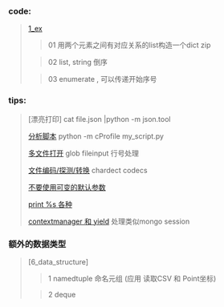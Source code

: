 ### code:

> [1\_ex](1_ex.py)
>
> > 01 用两个元素之间有对应关系的list构造一个dict zip
>
> > 02 list, string 倒序
>
> > 03 enumerate , 可以传递开始序号

### tips:

> [漂亮打印] cat file.json |python -m json.tool
>
> [分析脚本](2_pprint.py) python -m cProfile my\_script.py
>
> [多文件打开](3_fileinput.py) glob fileinput 行号处理
>
> [文件编码/探测/转换](4_encoding.py) chardect codecs
>
> [不要使用可变的默认参数](5_deault_arg.py) 
>
> [print %s 各种](7_print_str.py)
>
> [contextmanager 和 yield](8_contextmanager_yield.py) 处理类似mongo session

### 额外的数据类型

> \[6\_data\_structure\]
>
> > 1 namedtuple 命名元组 (应用 读取CSV 和 Point坐标)
>
> > 2 deque

### 
